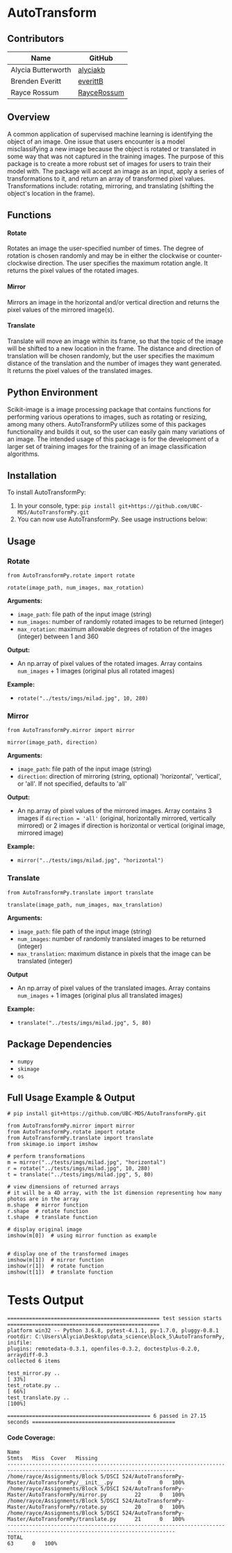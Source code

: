 # AutoTransform

## Contributors

| Name | GitHub |
|---|---|
| Alycia Butterworth | [alyciakb](https://github.com/alyciakb) |
| Brenden Everitt | [everittB](https://github.com/everittB) |
| Rayce Rossum | [RayceRossum](https://github.com/RayceRossum) |


## Overview

A common application of supervised machine learning is identifying the object of an image. One issue that users encounter is a model misclassifying a new image because the object is rotated or translated in some way that was not captured in the training images. The purpose of this package is to create a more robust set of images for users to train their model with. The package will accept an image as an input, apply a series of transformations to it, and return an array of transformed pixel values. Transformations include: rotating, mirroring, and translating (shifting the object's location in the frame).

## Functions

#### Rotate

Rotates an image the user-specified number of times. The degree of rotation is chosen randomly and may be in either the clockwise or counter-clockwise direction. The user specifies the maximum rotation angle. It returns the pixel values of the rotated images.

#### Mirror

Mirrors an image in the horizontal and/or vertical direction and returns the pixel values of the mirrored image(s).

#### Translate

Translate will move an image within its frame, so that the topic of the image will be shifted to a new location in the frame. The distance and direction of translation will be chosen randomly, but the user specifies the maximum distance of the translation and the number of images they want generated. It returns the pixel values of the translated images.


## Python Environment

Scikit-image is a image processing package that contains functions for performing various operations to images, such as rotating or resizing, among many others. AutoTransformPy utilizes some of this packages functionality and builds it out, so the user can easily gain many variations of an image. The intended usage of this package is for the development of a larger set of training images for the training of an image classification algorithms.


## Installation

To install AutoTransformPy:

1. In your console, type: `pip install git+https://github.com/UBC-MDS/AutoTransformPy.git`
2. You can now use AutoTransformPy. See usage instructions below:

## Usage

### Rotate

`from AutoTransformPy.rotate import rotate`

`rotate(image_path, num_images, max_rotation)`

**Arguments:**

- `image_path`: file path of the input image (string)
- `num_images`: number of randomly rotated images to be returned (integer)
- `max_rotation`: maximum allowable degrees of rotation of the images (integer) between 1 and 360

**Output:**

- An np.array of pixel values of the rotated images. Array contains `num_images` + 1 images (original plus all rotated images)

**Example:**

- `rotate("../tests/imgs/milad.jpg", 10, 280)`


### Mirror

`from AutoTransformPy.mirror import mirror`

`mirror(image_path, direction)`

**Arguments:**

- `image_path`: file path of the input image (string)
- `direction`: direction of mirroring (string, optional) 'horizontal', 'vertical', or 'all'. If not specified, defaults to 'all'

**Output:**

- An np.array of pixel values of the mirrored images. Array contains 3 images if `direction = 'all'` (original, horizontally mirrored, vertically mirrored) or 2 images if direction is horizontal or vertical (original image, mirrored image)

**Example:**

- `mirror("../tests/imgs/milad.jpg", "horizontal")`


### Translate

`from AutoTransformPy.translate import translate`

`translate(image_path, num_images, max_translation)`

**Arguments:**

- `image_path`: file path of the input image (string)
- `num_images`: number of randomly translated images to be returned (integer)
- `max_translation`: maximum distance in pixels that the image can be translated (integer)

**Output**

- An np.array of pixel values of the translated images. Array contains `num_images` + 1 images (original plus all translated images)

**Example:**

- `translate("../tests/imgs/milad.jpg", 5, 80)`


## Package Dependencies

- `numpy`
- `skimage`
- `os`


## Full Usage Example & Output

```
# pip install git+https://github.com/UBC-MDS/AutoTransformPy.git

from AutoTransformPy.mirror import mirror
from AutoTransformPy.rotate import rotate
from AutoTransformPy.translate import translate
from skimage.io import imshow

# perform transformations
m = mirror("../tests/imgs/milad.jpg", "horizontal")
r = rotate("../tests/imgs/milad.jpg", 10, 280)
t = translate("../tests/imgs/milad.jpg", 5, 80)

# view dimensions of returned arrays
# it will be a 4D array, with the 1st dimension representing how many photos are in the array
m.shape  # mirror function
r.shape  # rotate function
t.shape  # translate function

# display original image
imshow(m[0])  # using mirror function as example


# display one of the transformed images
imshow(m[1])  # mirror function
imshow(r[1])  # rotate function
imshow(t[1])  # translate function

```

# Tests Output

```
================================================= test session starts =================================================
platform win32 -- Python 3.6.8, pytest-4.1.1, py-1.7.0, pluggy-0.8.1
rootdir: C:\Users\Alycia\Desktop\data_science\block_5\AutoTransformPy, inifile:
plugins: remotedata-0.3.1, openfiles-0.3.2, doctestplus-0.2.0, arraydiff-0.3
collected 6 items

test_mirror.py ..                                                                                                [ 33%]
test_rotate.py ..                                                                                                [ 66%]
test_translate.py ..                                                                                             [100%]

============================================== 6 passed in 27.15 seconds ==============================================

```

#### Code Coverage:
```
Name                                                                                           Stmts   Miss  Cover   Missing
----------------------------------------------------------------------------------------------------------------------------
/home/rayce/Assignments/Block 5/DSCI 524/AutoTransformPy-Master/AutoTransformPy/__init__.py        0      0   100%
/home/rayce/Assignments/Block 5/DSCI 524/AutoTransformPy-Master/AutoTransformPy/mirror.py         22      0   100%
/home/rayce/Assignments/Block 5/DSCI 524/AutoTransformPy-Master/AutoTransformPy/rotate.py         20      0   100%
/home/rayce/Assignments/Block 5/DSCI 524/AutoTransformPy-Master/AutoTransformPy/translate.py      21      0   100%
----------------------------------------------------------------------------------------------------------------------------
TOTAL                                                                                             63      0   100%
```

